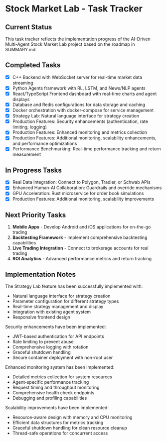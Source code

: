 # Stock Market Lab - Task Tracker

## Current Status

This task tracker reflects the implementation progress of the AI-Driven Multi-Agent Stock Market Lab project based on the roadmap in SUMMARY.md.

## Completed Tasks

- [x] C++ Backend with WebSocket server for real-time market data streaming
- [x] Python Agents framework with RL, LSTM, and News/NLP agents
- [x] React/TypeScript Frontend dashboard with real-time charts and agent displays
- [x] Database and Redis configurations for data storage and caching
- [x] Docker orchestration with docker-compose for service management
- [x] Strategy Lab: Natural language interface for strategy creation
- [x] Production Features: Security enhancements (authentication, rate limiting, logging)
- [x] Production Features: Enhanced monitoring and metrics collection
- [x] Production Features: Additional monitoring, scalability enhancements, and performance optimizations
- [x] Performance Benchmarking: Real-time performance tracking and return measurement

## In Progress Tasks

- [x] Real Data Integration: Connect to Polygon, Tradier, or Schwab APIs
- [x] Enhanced Human-AI Collaboration: Guardrails and override mechanisms
- [x] GPU Acceleration: Rust microservice for order book simulations
- [x] Production Features: Additional monitoring, scalability improvements

## Next Priority Tasks

1. **Mobile Apps** - Develop Android and iOS applications for on-the-go trading
2. **Backtesting Framework** - Implement comprehensive backtesting capabilities
3. **Live Trading Integration** - Connect to brokerage accounts for real trading
4. **ROI Analytics** - Advanced performance metrics and return tracking

## Implementation Notes

The Strategy Lab feature has been successfully implemented with:
- Natural language interface for strategy creation
- Parameter configuration for different strategy types
- Real-time strategy management and display
- Integration with existing agent system
- Responsive frontend design

Security enhancements have been implemented:
- JWT-based authentication for API endpoints
- Rate limiting to prevent abuse
- Comprehensive logging with rotation
- Graceful shutdown handling
- Secure container deployment with non-root user

Enhanced monitoring system has been implemented:
- Detailed metrics collection for system resources
- Agent-specific performance tracking
- Request timing and throughput monitoring
- Comprehensive health check endpoints
- Debugging and profiling capabilities

Scalability improvements have been implemented:
- Resource-aware design with memory and CPU monitoring
- Efficient data structures for metrics tracking
- Graceful shutdown handling for clean resource cleanup
- Thread-safe operations for concurrent access
